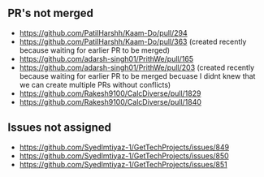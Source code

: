 ## PR's not merged
- https://github.com/PatilHarshh/Kaam-Do/pull/294
- https://github.com/PatilHarshh/Kaam-Do/pull/363 (created recently because waiting for earlier PR to be merged)
- https://github.com/adarsh-singh01/PrithWe/pull/165
- https://github.com/adarsh-singh01/PrithWe/pull/203 (created recently because waiting for earlier PR to be merged becuase I didnt knew that we can create multiple PRs without conflicts)
- https://github.com/Rakesh9100/CalcDiverse/pull/1829
- https://github.com/Rakesh9100/CalcDiverse/pull/1840

## Issues not assigned
- https://github.com/SyedImtiyaz-1/GetTechProjects/issues/849
- https://github.com/SyedImtiyaz-1/GetTechProjects/issues/850
- https://github.com/SyedImtiyaz-1/GetTechProjects/issues/851
